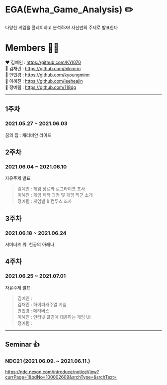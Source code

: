 # EGA(Ewha_Game_Analysis) :pencil2:
다양한 게임을 플레이하고 분석하자! 자신만의 주제로 발표한다

# Members 🙋‍♂️
❤ 김예인 : https://github.com/KYI070  
🧡 김채린 : https://github.com/hikimrin  
💛 안민경 : https://github.com/kyoungminn  
💚 이혜진 : https://github.com/leeheajin  
💙 정예림 : https://github.com/118dg  

--------------------------------

## 1주차
### 2021.05.27 ~ 2021.06.03
꿈의 집 : 캐리비안 라이프

## 2주차
### 2021.06.04 ~ 2021.06.10
자유주제 발표
> 김예인 : 게임 장르와 로그라이크 조사  
> 이혜진 : 게임 제작 과정 및 게임 직군 소개  
> 정예림 : 게임빌 & 컴투스 조사  

## 3주차
### 2021.06.18 ~ 2021.06.24
서머너즈 워: 천공의 아레나  

## 4주차
### 2021.06.25 ~ 2021.07.01
자유주제 발표
> 김예인 :  
> 김채린 : 하이퍼캐주얼 게임  
> 안민경 : 메타버스  
> 이혜진 : 인터넷 끊김에 대응하는 게임 UI  
> 정예림 :  

--------------------------------

## Seminar :thumbsup:
### NDC21 (2021.06.09. ~ 2021.06.11.)
https://ndc.nexon.com/introduce/noticeView?currPage=1&bdNo=100002609&srchType=&srchText=
